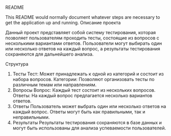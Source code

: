 README

This README would normally document whatever steps are necessary to get the application up and running.
Описание проекта

Данный проект представляет собой систему тестирования, которая позволяет пользователям проходить тесты,
состоящие из вопросов с несколькими вариантами ответов. Пользователи могут выбирать один или несколько ответов на каждый вопрос,
а результаты тестирования сохраняются для дальнейшего анализа.

Структура
1. Тесты
    Тест: Может принадлежать к одной из категорий и состоит из набора вопросов.
    Категории: Позволяют организовать тесты по различным темам или направлениям.
2. Вопросы
    Вопрос: Каждый тест состоит из нескольких вопросов.
    Ответы: На каждый вопрос предлагается несколько вариантов ответов.
3. Ответы
    Пользователь может выбрать один или несколько ответов на каждый вопрос.
    Ответы могут быть как правильными, так и неправильными.
4. Результаты
    Результаты тестирования сохраняются в базе данных и могут быть использованы для анализа успеваемости пользователей.
